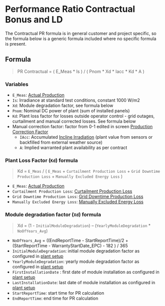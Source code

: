 # Performance Ratio Contractual Bonus and LD

The Contractual PR formula is in general customer and project specific, so the formula below is a generic formula included where no specific formula is present.

## Formula

> PR Contractual = ( E_Meas * Is ) / ( Pnom * Xd * Iacc * Kd * A )

### Variables
- `E_Meas`: [Actual Production](../yield_and_weather/production.md)
- `Is`: Irradiance at standard test conditions, constant 1000 W/m2
- `Xd`: Module degradation factor, see formula below <!--- TODO: Where is the "formula below?" -->
- `Pnom`: Nominal DC power of plant (sum of installed panels)
- `Kd`: Plant loss factor for losses outside operator control - grid outages, curtailment and manual corrected losses. See formula below
- Manual correction factor: factor from 0-1 edited in screen [Production Correction Factor](../../../user_interfaces/manual/production_correction_factor.md) <!--- What is this related to the formula above? -->
    - `IAcc`: Accumulated [Incline Irradiation](../../../user_interfaces/manual/irradiation_correction.md) (plant value from sensors or backfilled from external weather source)
    - `A`: Implied warranted plant availability as per contract

### Plant Loss Factor (`Kd`) formula
> Kd = `E_Meas` / ( `E_Meas` + `Curtailment Production Loss` + `Grid Downtime Production Loss` + `Manually Excluded Energy Loss` )
- `E_Meas`: [Actual Production](../yield_and_weather/production.md)
- `Curtailment Production Loss`: [Curtailment Production Loss](../production_losses/curtailment_production_losses.md)
- `Grid Downtime Production Loss`: [Grid Downtime Production Loss](../production_losses/grid_down_time_production_losses.md)
- `Manually Excluded Energy Loss`: [Manually Excluded Energy Loss](../production_losses/manually_excluded_energy_losses.md)

### Module degradation factor (`Xd`) formula
> Xd = (1 - `InitialModuleDegradation`) – (`YearlyModuleDegradation` * `NoOfYears_Avg`)
- `NoOfYears_Avg` =  ((EndReportTime - StartReportTime)/2 + (StartReportTime  - WarrantyStartDate_EPC) - 182 ) / 365
- `InitialModuleDegradation`: initial module degradation factor as configured in [plant setup](../../../admin/configuration/plant_setup.md)
- `YearlyModuleDegradation`: yearly module degradation factor as configured in [plant setup](../../../admin/configuration/plant_setup.md)
- `FirstInstallationDate`   : first date of module installation as configured in [plant setup](../../../admin/configuration/plant_setup.md)
- `LastInstallationDate`: last date of module installation as configured in [plant setup](../../../admin/configuration/plant_setup.md)
- `StartReportTime`: start time for PR calculation 
- `EndReportTime`: end time for PR calculation 

